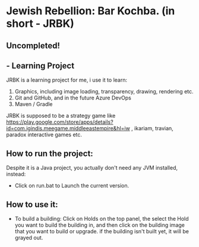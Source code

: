# Jewish Rebellion: Bar Kochba. (in short - JRBK)
## Uncompleted!
## - Learning Project 
JRBK is a learning project for me, i use it to learn:
1. Graphics, including image loading, transparency, drawing, rendering etc.
2. Git and GitHub, and in the future Azure DevOps
3. Maven / Gradle

JRBK is supposed to be a strategy game like https://play.google.com/store/apps/details?id=com.igindis.meegame.middleeastempire&hl=iw ,
ikariam, travian, paradox interactive games etc.

## How to run the project:
Despite it is a Java project, you actually don't need any JVM installed, instead:
- Click on run.bat to Launch the current version.

## How to use it:
- To build a building: Click on Holds on the top panel, the select the Hold you want to build the building in, and then click on the building image that you want to build or upgrade. if the building isn't built yet, it will be grayed out.
